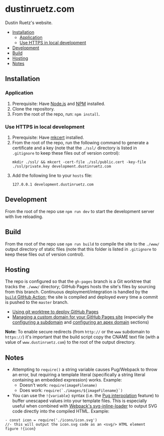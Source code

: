 # dustinruetz.com

Dustin Ruetz's website.

<!-- START doctoc generated TOC please keep comment here to allow auto update -->
<!-- DON'T EDIT THIS SECTION, INSTEAD RE-RUN doctoc TO UPDATE -->

- [Installation](#installation)
  - [Application](#application)
  - [Use HTTPS in local development](#use-https-in-local-development)
- [Development](#development)
- [Build](#build)
- [Hosting](#hosting)
- [Notes](#notes)

<!-- END doctoc generated TOC please keep comment here to allow auto update -->

## Installation

### Application

1. Prerequisite: Have [Node.js][nodejs] and [NPM][npm] installed.
1. Clone the repository.
1. From the root of the repo, run: `npm install`.

### Use HTTPS in local development

1. Prerequisite: Have [mkcert][mkcert] installed.
2. From the root of the repo, run the following command to generate a certificate and a key (note that the `./ssl/` directory is listed in `.gitignore` to keep these files out of version control):
   ```
   mkdir ./ssl/ && mkcert -cert-file ./ssl/public.cert -key-file ./ssl/private.key development.dustinruetz.com
   ```
3. Add the following line to your `hosts` file:
   ```
   127.0.0.1 development.dustinruetz.com
   ```

## Development

From the root of the repo use `npm run dev` to start the development server with live reloading.

## Build

From the root of the repo use `npm run build` to compile the site to the `./www/` output directory of static files (note that this folder is listed in `.gitignore` to keep these files out of version control).

## Hosting

The repo is configured so that the `gh-pages` branch is a Git worktree that tracks the `./www/` directory; GitHub Pages hosts the site's files by sourcing from this branch. Continuous deployment/integration is handled by the [`build` GitHub Action][ga-build]; the site is compiled and deployed every time a commit is pushed to the `master` branch.

- [Using git worktree to deploy GitHub Pages][ghp-using-git-worktree]
- [Managing a custom domain for your GitHub Pages site][ghp-custom-domain] (especially the [configuring a subdomain][ghp-configure-subdomain] and [configuring an apex domain][ghp-configure-apex-domain] sections)

**Note:** To enable secure redirects (from `http://` or the `www` subdomain to `https://`) it's important that the build script copy the CNAME text file (with a value of `www.dustinruetz.com`) to the root of the output directory.

## Notes

- Attempting to `require()` a string variable causes Pug/Webpack to throw an error, but requiring a template literal (specifically a string literal containing an embedded expression) works. Example:
  - Doesn't work: `require(imageFilename)`
  - Does work: `` require(`./images/${imageFilename}`) ``
- You can use the `!{variable}` syntax (i.e. the [Pug interpolation][pug-interpolation] feature) to buffer unescaped values into your template files. This is especially useful when combined with [Webpack's svg-inline-loader][webpack-svg-inline-loader] to output SVG code directly into the compiled HTML. Example:

```pug
- const icon = require('./icons/icon.svg')
//- this will output the icon.svg code as an <svg/> HTML element
figure !{icon}
```

[ga-build]: /.github/workflows/build.yaml
[ghp-configure-apex-domain]: https://docs.github.com/en/github/working-with-github-pages/managing-a-custom-domain-for-your-github-pages-site/#configuring-an-apex-domain
[ghp-configure-subdomain]: https://docs.github.com/en/github/working-with-github-pages/managing-a-custom-domain-for-your-github-pages-site/#configuring-a-subdomain
[ghp-custom-domain]: https://docs.github.com/en/github/working-with-github-pages/managing-a-custom-domain-for-your-github-pages-site/
[ghp-using-git-worktree]: https://sangsoonam.github.io/2019/02/08/using-git-worktree-to-deploy-github-pages.html
[mkcert]: https://github.com/FiloSottile/mkcert/
[npm]: https://www.npmjs.com/get-npm/
[nodejs]: https://nodejs.org/en/download/
[pug-interpolation]: https://pugjs.org/language/interpolation.html
[webpack-svg-inline-loader]: https://webpack.js.org/loaders/svg-inline-loader/
